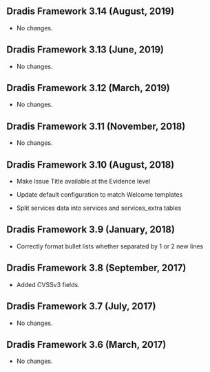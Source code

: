 ## Dradis Framework 3.14 (August, 2019) ##

*   No changes.

## Dradis Framework 3.13 (June, 2019) ##

*   No changes.

## Dradis Framework 3.12 (March, 2019) ##

*   No changes.

## Dradis Framework 3.11 (November, 2018) ##

*   No changes.

## Dradis Framework 3.10 (August, 2018) ##

*   Make Issue Title available at the Evidence level

*   Update default configuration to match Welcome templates

*   Split services data into services and services_extra tables

## Dradis Framework 3.9 (January, 2018) ##

*   Correctly format bullet lists whether separated by
    1 or 2 new lines

## Dradis Framework 3.8 (September, 2017) ##

*   Added CVSSv3 fields.

## Dradis Framework 3.7 (July, 2017) ##

*   No changes.

## Dradis Framework 3.6 (March, 2017) ##

*   No changes.
